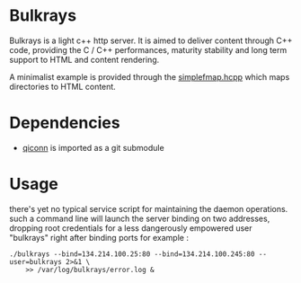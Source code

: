 # Bulkrays #

Bulkrays is a light c++ http server. It is aimed to deliver content through C++ code, providing
the C / C++ performances, maturity stability and long term support to HTML and content rendering.

A minimalist example is provided through the [simplefmap.hcpp](https://github.com/jd-code/bulkrays/blob/master/simplefmap.hcpp) which maps directories to HTML
content.

# Dependencies #
* [qiconn](https://github.com/jd-code/qiconn) is imported as a git submodule

# Usage #
there's yet no typical service script for maintaining the daemon operations.
such a command line will launch the server binding on two addresses, dropping root
credentials for a less dangerously empowered user "bulkrays" right after binding ports
for example :
```
./bulkrays --bind=134.214.100.25:80 --bind=134.214.100.245:80 --user=bulkrays 2>&1 \
    >> /var/log/bulkrays/error.log & 
```

